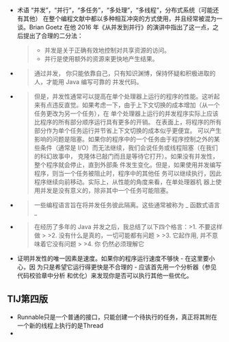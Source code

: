 * 术语 “并发”，“并行”，“多任务”，“多处理”，“多线程”，分布式系统（可能还有其他）
  在整个编程文献中都以多种相互冲突的方式使用，并且经常被混为一谈。Brian Goetz 在他 2016 年《从并发到并行》的演讲中指出了这一点，之后提出了合理的二分法：
  >* 并发是关于正确有效地控制对共享资源的访问。 
  >* 并行是使用额外的资源来更快地产生结果。
  
* > 通过并发， 你只能依靠自己，只有知识渊博，保持怀疑和积极进取的人，才能用 Java 编写可靠的 并发代码。

* > ​    但是，并发性通常可以提高在单个处理器上运行的程序的性能。这听起来有点违反直觉。如果考虑一下，由于上下文切换的成本增加（从一个任务更改为另一个任务），在 单个处理器上运行的并发程序实际上应该比程序的所有部分顺序运行具有更多的开销。 在表面上，将程序的所有部分作为单个任务运行并节省上下文切换的成本似乎更便宜。 可以产生影响的问题是阻塞。如果你的程序中的一个任务由于程序控制之外的某
  > ​    些条件（通常是 I/O）而无法继续，我们会说任务或线程阻塞（在我们的科幻故事中， 克隆体已敲门而且是等待它打开）。如果没有并发性，整个程序就会停止，直到外部条 件发生变化。但是，如果使用并发编写程序，则当一个任务被阻止时，程序中的其他任 务可以继续执行，因此程序继续向前移动。实际上，从性能的角度来看，在单处理器机 器上使用并发是没有意义的，除非其中一个任务可能阻塞。

* > 一些编程语言旨在将并发任务彼此隔离。这些通常被称为 _ 函数式语言 _

* > 在经历了多年的 Java 并发之后，我总结了以下四个格言：>1. 不要这样做 > >2. 没有什么是真的，一切可能都有问题 > >3. 它起作用, 并不意味着它没有问题 > >4. 你 仍然必须理解它

* 证明并发性的唯一因素是速度。如果你的程序运行速度不够快 - 在这里要小心，因 为只是希望它运行得更快是不合理的 - 应该首先用一个分析器（参见代码校验章中分析 和优化）来发现你是否可以执行其他一些优化。
## TIJ第四版
* Runnable只是一个普通的接口，只能创建一个待执行的任务，真正将其附在一个新的线程上执行的是Thread
* 